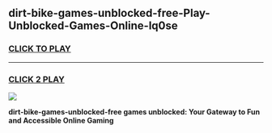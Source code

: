 
## dirt-bike-games-unblocked-free-Play-Unblocked-Games-Online-lq0se
<h3>
<a href="https://premium76.site?title=dirt-bike-games-unblocked-free&ref=24A">CLICK TO PLAY</a></h3>
<hr>

<h3>
<a href="https://premium76.site?title=dirt-bike-games-unblocked-free&ref=24A">CLICK 2 PLAY</a>
  
</h3>

<a href="https://premium76.site?title=dirt-bike-games-unblocked-free&ref=24A"><img src="https://clearcache.store/games.png"></a>


**dirt-bike-games-unblocked-free games unblocked: Your Gateway to Fun and Accessible Online Gaming**
